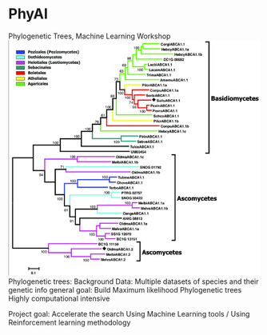 # PhyAI
Phylogenetic Trees, Machine Learning Workshop
![alt text](https://github.com/ozgranit/PhyAI/blob/master/Maximum-likelihood-phylogenetic-tree-of-ABC-A-transporters-Numbers-next-to-the-branching.png)
Phylogenetic trees: Background
  Data:   Multiple datasets of species and their genetic info
  general goal:   Build Maximum likelihood Phylogenetic trees
          Highly computational intensive
          

Project goal:   Accelerate the search Using Machine Learning tools / Using Reinforcement learning methodology  
  

